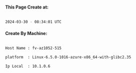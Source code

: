 
   
#### This Page Create at:

```bash

2024-03-30 - 08:34:01 UTC

```

#### Create By Machine:

```bash

Host Name : fv-az1052-515

platform  : Linux-6.5.0-1016-azure-x86_64-with-glibc2.35

Ip Local  : 10.1.0.6

```

